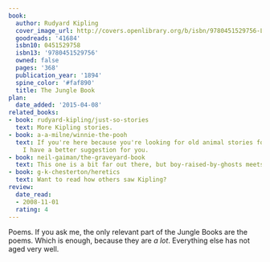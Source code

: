 ```yaml
---
book:
  author: Rudyard Kipling
  cover_image_url: http://covers.openlibrary.org/b/isbn/9780451529756-L.jpg
  goodreads: '41684'
  isbn10: 0451529758
  isbn13: '9780451529756'
  owned: false
  pages: '368'
  publication_year: '1894'
  spine_color: '#faf890'
  title: The Jungle Book
plan:
  date_added: '2015-04-08'
related_books:
- book: rudyard-kipling/just-so-stories
  text: More Kipling stories.
- book: a-a-milne/winnie-the-pooh
  text: If you're here because you're looking for old animal stories for children,
    I have a better suggestion for you.
- book: neil-gaiman/the-graveyard-book
  text: This one is a bit far out there, but boy-raised-by-ghosts meets boy-raised-by-wolves.
- book: g-k-chesterton/heretics
  text: Want to read how others saw Kipling?
review:
  date_read:
  - 2008-11-01
  rating: 4
---
```


Poems. If you ask me, the only relevant part of the Jungle Books are the poems. Which is enough, because they are *a
lot*. Everything else has not aged very well.

